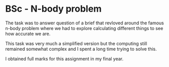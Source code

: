 # BSc - N-body problem

The task was to answer question of a brief that revloved around the famous n-body problem where we had to explore calculating different things to see how accurate we are.

This task was very much a simplified version but the computing still remained somewhat complex and I spent a long time trying to solve this.

I obtained full marks for this assignment in my final year.
